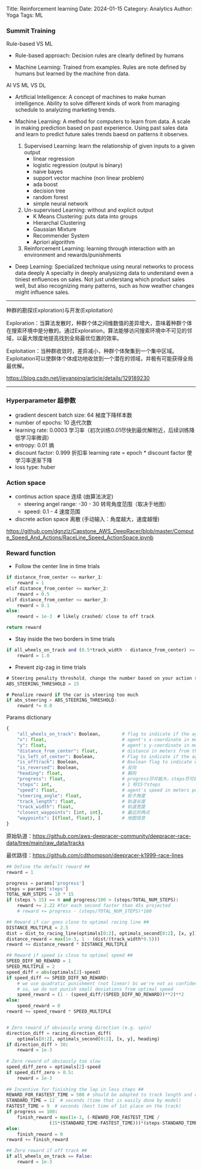 Title: Reinforcement learning
Date: 2024-01-15
Category: Analytics
Author: Yoga
Tags: ML

### Summit Training

Rule-based VS ML

* Rule-based approach: Decision rules are clearly defined by humans

* Machine Learning: Trained from examples. Rules are note defined by humans but learned by the machine fron data.

AI VS ML VS DL

* Artificial Intelligence: A concept of machines to make human intelligence. Ability to solve different kinds of work from managing schedule to analyizing marketing trends.

* Machine Learning: A method for computers to learn from data. A scale in making prediction based on past experience. Using past sales data and learn to predict future sales trends baesd on patterns it observes.

    1. Supervised Learning: learn the relationship of given inputs to a given output
        * linear regression
        * logistic regression (output is binary)
        * naive bayes
        * support vector machine (non linear problem)
        * ada boost
        * decision tree
        * random forest
        * simple neural network
    2. Un-supervised Learning: without and explicit output
        * K Means Clustering: puts data into groups
        * Hierarchal Clustering
        * Gaussian Mixture 
        * Recommender System
        * Apriori algorithm
    3. Reinforcement Learning: learning through interaction with an environment and rewards/punishments

* Deep Learning: Specialized technique using neural networks to process data deeply A specialty in deeply analysizing data to understand even a tiniest enfluences on sales. Not just understang which product sales well, but also recognizing many patterns, such as how weather changes might influence sales.

---

种群的勘探(Exploration)与开发(Exploitation)

Exploration：当算法发散时，种群个体之间维数值的差异增大，意味着种群个体在搜索环境中是分散的。通过Exploration，算法能够访问搜索环境中不可见的邻域，以最大限度地提高找到全局最优位置的效率。

Exploitation：当种群收敛时，差异减小，种群个体聚集到一个集中区域。Exploitation可以使群体个体成功地收敛到一个潜在的领域，并极有可能获得全局最优解。

https://blog.csdn.net/jieyanping/article/details/129189230

---

### Hyperparameter 超参数

* gradient descent batch size: 64 梯度下降样本数
* number of epochs: 10 迭代次数
* learning rate: 0.0003 学习率（初次训练0.01尽快到最优解附近，后续训练降低学习率微调）
* entropy: 0.01 熵
* discount factor: 0.999 折扣率 learning rate = epoch * discount factor 使学习率逐渐下降
* loss type: huber

### Action space
* continus action space 连续 (由算法决定)
    * steering angel range: -30 - 30 转弯角度范围（取决于地图）
    * speed: 0.1 - 4 速度范围
* discrete action space 离散 (手动输入：角度越大，速度越慢)

https://github.com/dgnzlz/Capstone_AWS_DeepRacer/blob/master/Compute_Speed_And_Actions/RaceLine_Speed_ActionSpace.ipynb

### Reward function
* Follow the center line in time trials
```js
if distance_from_center <= marker_1:
    reward = 1
elif distance_from_center <= marker_2:
    reward = 0.5
elif distance_from_center <= marker_3:
    reward = 0.1
else:
    reward = 1e-3  # likely crashed/ close to off track

return reward
```

* Stay inside the two borders in time trials
```js
if all_wheels_on_track and (0.5*track_width - distance_from_center) >= 0.05:
    reward = 1.0
```

* Prevent zig-zag in time trials
```js
# Steering penality threshold, change the number based on your action space setting
ABS_STEERING_THRESHOLD = 15 

# Penalize reward if the car is steering too much
if abs_steering > ABS_STEERING_THRESHOLD:
    reward *= 0.8
```

Params dictionary
```python
{
    "all_wheels_on_track": Boolean,        # flag to indicate if the agent is on the track
    "x": float,                            # agent's x-coordinate in meters
    "y": float,                            # agent's y-coordinate in meters
    "distance_from_center": float,         # distance in meters from the track center 
    "is_left_of_center": Boolean,          # Flag to indicate if the agent is on the left side to the track center or not. 
    "is_offtrack": Boolean,                # Boolean flag to indicate whether the agent has gone off track.
    "is_reversed": Boolean,                # 反向
    "heading": float,                      # 朝向
    "progress": float,                     # progress尽可能大，steps尽可能小
    "steps": int,                          # 1 秒15个steps
    "speed": float,                        # agent's speed in meters per second (m/s)
    "steering_angle": float,               # 轮子角度
    "track_length": float,                 # 轨道长度
    "track_width": float,                  # 轨道宽度
    "closest_waypoints": [int, int],       # 最近的两点
    "waypoints": [(float, float), ]        # 地图信息
}
```

原始轨道：https://github.com/aws-deepracer-community/deepracer-race-data/tree/main/raw_data/tracks

最优路径：https://github.com/cdthompson/deepracer-k1999-race-lines

```python
## Define the default reward ##
reward = 1

progress = params['progress']
steps = params['steps']
TOTAL_NUM_STEPS = 10 * 15
if (steps % 15) == 0 and progress/100 > (steps/TOTAL_NUM_STEPS):
    reward += 2.22 #for each second faster than 45s projected
    # reward += progress - (steps/TOTAL_NUM_STEPS)*100

## Reward if car goes close to optimal racing line ##
DISTANCE_MULTIPLE = 2.5
dist = dist_to_racing_line(optimals[0:2], optimals_second[0:2], [x, y])
distance_reward = max(1e-3, 1 - (dist/(track_width*0.5)))
reward += distance_reward * DISTANCE_MULTIPLE

## Reward if speed is close to optimal speed ##
SPEED_DIFF_NO_REWARD = 1
SPEED_MULTIPLE = 2
speed_diff = abs(optimals[2]-speed)
if speed_diff <= SPEED_DIFF_NO_REWARD:
    # we use quadratic punishment (not linear) bc we're not as confident with the optimal speed
    # so, we do not punish small deviations from optimal speed
    speed_reward = (1 - (speed_diff/(SPEED_DIFF_NO_REWARD))**2)**2
else:
    speed_reward = 0
reward += speed_reward * SPEED_MULTIPLE


# Zero reward if obviously wrong direction (e.g. spin)
direction_diff = racing_direction_diff(
    optimals[0:2], optimals_second[0:2], [x, y], heading)
if direction_diff > 30:
    reward = 1e-3
    
# Zero reward of obviously too slow
speed_diff_zero = optimals[2]-speed
if speed_diff_zero > 0.5:
    reward = 1e-3
    
## Incentive for finishing the lap in less steps ##
REWARD_FOR_FASTEST_TIME = 500 # should be adapted to track length and other rewards
STANDARD_TIME = 12  # seconds (time that is easily done by model)
FASTEST_TIME = 9  # seconds (best time of 1st place on the track)
if progress == 100:
    finish_reward = max(1e-3, (-REWARD_FOR_FASTEST_TIME /
                (15*(STANDARD_TIME-FASTEST_TIME)))*(steps-STANDARD_TIME*15))
else:
    finish_reward = 0
reward += finish_reward

## Zero reward if off track ##
if all_wheels_on_track == False:
    reward = 1e-3
```

